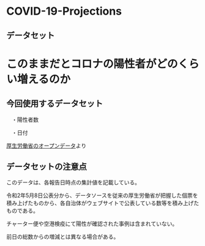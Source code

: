 
# COVID-19-Projections
## データセット

# このままだとコロナの陽性者がどのくらい増えるのか
## 今回使用するデータセット
　・陽性者数
 
　・日付
 
 [厚生労働省のオープンデータ](https://www.mhlw.go.jp/stf/covid-19/open-data.html)より
 
 ## データセットの注意点
このデータは、各報告日時点の集計値を記載している。

令和2年5月8日公表分から、データソースを従来の厚生労働省が把握した個票を積み上げたものから、各自治体がウェブサイトで公表している数等を積み上げたものである。

チャーター便や空港検疫にて陽性が確認された事例は含まれていない。

前日の総数からの増減とは異なる場合がある。


